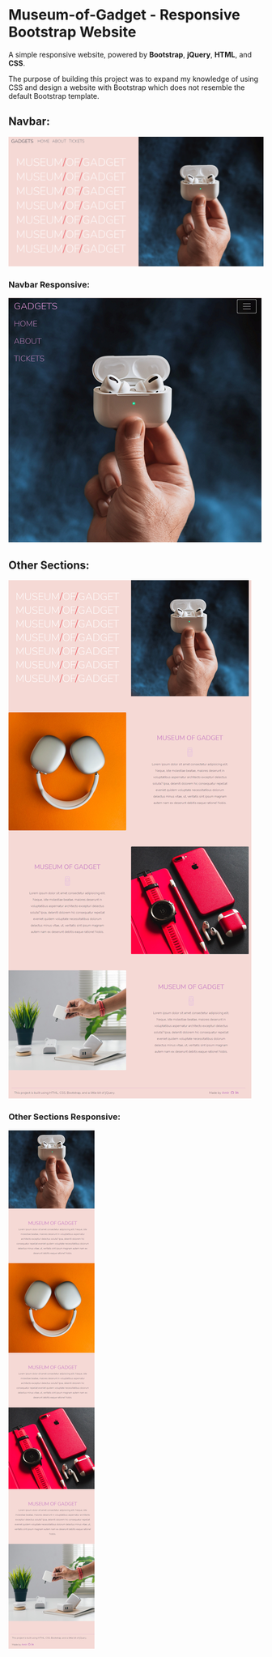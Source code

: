 # Museum-of-Gadget - Responsive Bootstrap Website
A simple responsive website, powered by **Bootstrap**, **jQuery**, **HTML**, and **CSS**. 

The purpose of building this project was to expand my knowledge of using CSS and design a website with Bootstrap which does not resemble the default Bootstrap template.

## Navbar:
![Navbar Screenshot](/imgs/screenshot.png)
### Navbar Responsive:
![Navbar Screenshot Responsive](/imgs/screenshot1.png)

## Other Sections:
![Website Screenshot](/imgs/screenshot2.png)
### Other Sections Responsive:
![Website Screenshot](/imgs/screenshot3.png)
